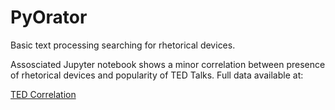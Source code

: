 # PyOrator

Basic text processing searching for rhetorical devices.

Assosciated Jupyter notebook shows a minor correlation between presence of rhetorical devices and popularity of TED Talks. Full data available at:

[TED Correlation](https://i.imgur.com/V4qIL85.png)
